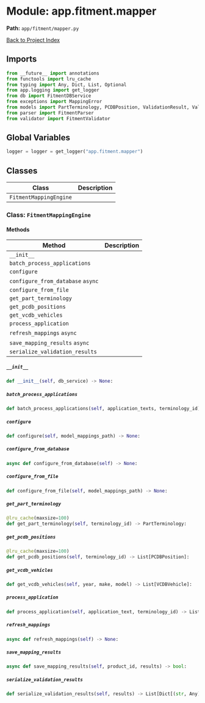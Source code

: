 # Module: app.fitment.mapper

**Path:** `app/fitment/mapper.py`

[Back to Project Index](../../../index.md)

## Imports
```python
from __future__ import annotations
from functools import lru_cache
from typing import Any, Dict, List, Optional
from app.logging import get_logger
from db import FitmentDBService
from exceptions import MappingError
from models import PartTerminology, PCDBPosition, ValidationResult, ValidationStatus, VCDBVehicle
from parser import FitmentParser
from validator import FitmentValidator
```

## Global Variables
```python
logger = logger = get_logger("app.fitment.mapper")
```

## Classes

| Class | Description |
| --- | --- |
| `FitmentMappingEngine` |  |

### Class: `FitmentMappingEngine`

#### Methods

| Method | Description |
| --- | --- |
| `__init__` |  |
| `batch_process_applications` |  |
| `configure` |  |
| `configure_from_database` `async` |  |
| `configure_from_file` |  |
| `get_part_terminology` |  |
| `get_pcdb_positions` |  |
| `get_vcdb_vehicles` |  |
| `process_application` |  |
| `refresh_mappings` `async` |  |
| `save_mapping_results` `async` |  |
| `serialize_validation_results` |  |

##### `__init__`
```python
def __init__(self, db_service) -> None:
```

##### `batch_process_applications`
```python
def batch_process_applications(self, application_texts, terminology_id) -> Dict[(str, List[ValidationResult])]:
```

##### `configure`
```python
def configure(self, model_mappings_path) -> None:
```

##### `configure_from_database`
```python
async def configure_from_database(self) -> None:
```

##### `configure_from_file`
```python
def configure_from_file(self, model_mappings_path) -> None:
```

##### `get_part_terminology`
```python
@lru_cache(maxsize=100)
def get_part_terminology(self, terminology_id) -> PartTerminology:
```

##### `get_pcdb_positions`
```python
@lru_cache(maxsize=100)
def get_pcdb_positions(self, terminology_id) -> List[PCDBPosition]:
```

##### `get_vcdb_vehicles`
```python
def get_vcdb_vehicles(self, year, make, model) -> List[VCDBVehicle]:
```

##### `process_application`
```python
def process_application(self, application_text, terminology_id) -> List[ValidationResult]:
```

##### `refresh_mappings`
```python
async def refresh_mappings(self) -> None:
```

##### `save_mapping_results`
```python
async def save_mapping_results(self, product_id, results) -> bool:
```

##### `serialize_validation_results`
```python
def serialize_validation_results(self, results) -> List[Dict[(str, Any)]]:
```
